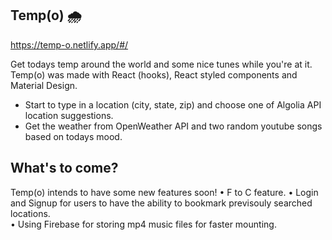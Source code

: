 ## Temp(o) 🌧️

https://temp-o.netlify.app/#/

Get todays temp around the world and some nice tunes while you're at it. 
Temp(o) was made with React (hooks), React styled components and Material Design.

- Start to type in a location (city, state, zip) and choose one of Algolia API location suggestions. 
- Get the weather from OpenWeather API and two random youtube songs based on todays mood. 

## What's to come? 

Temp(o) intends to have some new features soon! 
• F to C feature. 
• Login and Signup for users to have the ability to bookmark previsouly searched locations.   
• Using Firebase for storing mp4 music files for faster mounting.  
